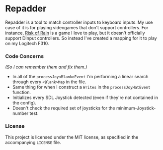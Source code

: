 # Repadder

Repadder is a tool to match controller inputs to keyboard inputs. My use case of
it is for playing videogames that don't support controllers. For instance,
[Risk of Rain](http://riskofraingame.com) is a game I love to play, but it
doesn't officially support DInput controllers. So instead I've created a mapping
for it to play on my Logitech F310.

### Code Concerns

*(So I can remember them and fix them.)*

* In all of the `processJoy<Blank>Event` I'm performing a linear search through every `<Blank>Map` in the file.
* Same thing for when I construct a `Writes` in the `processJoyHatEvent` function.
* Initializes every SDL Joystick detected (even if they're not contained in the config).
* Doesn't check the required set of joysticks for the minimum-Joystick-number test.

### License

This project is licensed under the MIT license, as specified in the accompanying
`LICENSE` file.
